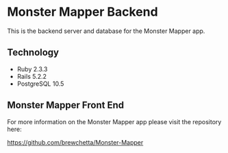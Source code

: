 # Monster Mapper Backend

This is the backend server and database for the Monster Mapper app.

## Technology

* Ruby 2.3.3
* Rails 5.2.2
* PostgreSQL 10.5

## Monster Mapper Front End

For more information on the Monster Mapper app please visit the repository here:

https://github.com/brewchetta/Monster-Mapper
